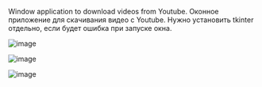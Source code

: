 Window application to download videos from Youtube.
Оконное приложение для скачивания видео с Youtube.
Нужно установить tkinter отдельно, если будет ошибка при запуске окна.

![image](https://github.com/OlegEgoism/YouTubeDownload/assets/81327146/01a96061-8fc4-4826-bcfb-b0784577b276)

![image](https://github.com/OlegEgoism/YouTubeDownload/assets/81327146/0661b669-3337-4375-8c07-e47f3fd4989a)

![image](https://github.com/OlegEgoism/YouTubeDownload/assets/81327146/a6cb99bd-76cb-4d3c-bf03-3b865e3b8b07)
